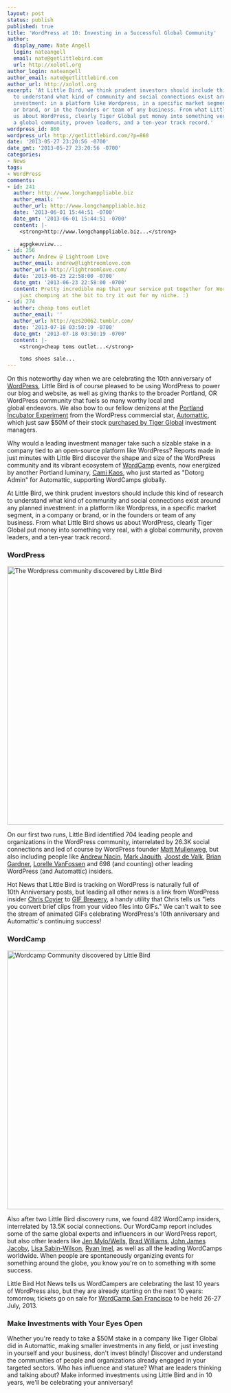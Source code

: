 ```yaml
---
layout: post
status: publish
published: true
title: 'WordPress at 10: Investing in a Successful Global Community'
author:
  display_name: Nate Angell
  login: nateangell
  email: nate@getlittlebird.com
  url: http://xolotl.org
author_login: nateangell
author_email: nate@getlittlebird.com
author_url: http://xolotl.org
excerpt: 'At Little Bird, we think prudent investors should include this kind of research
  to understand what kind of community and social connections exist around any planned
  investment: in a platform like Wordpress, in a specific market segment, in a company
  or brand, or in the founders or team of any business. From what Little Bird shows
  us about WordPress, clearly Tiger Global put money into something very real, with
  a global community, proven leaders, and a ten-year track record.'
wordpress_id: 860
wordpress_url: http://getlittlebird.com/?p=860
date: '2013-05-27 23:20:56 -0700'
date_gmt: '2013-05-27 23:20:56 -0700'
categories:
- News
tags:
- WordPress
comments:
- id: 241
  author: http://www.longchamppliable.biz
  author_email: ''
  author_url: http://www.longchamppliable.biz
  date: '2013-06-01 15:44:51 -0700'
  date_gmt: '2013-06-01 15:44:51 -0700'
  content: |-
    <strong>http://www.longchamppliable.biz...</strong>

    agpgkeuvizw...
- id: 256
  author: Andrew @ Lightroom Love
  author_email: andrew@lightroomlove.com
  author_url: http://lightroomlove.com/
  date: '2013-06-23 22:58:00 -0700'
  date_gmt: '2013-06-23 22:58:00 -0700'
  content: Pretty incredible map that your service put together for WordPress. I'm
    just chomping at the bit to try it out for my niche. :)
- id: 274
  author: cheap toms outlet
  author_email: ''
  author_url: http://qzs20062.tumblr.com/
  date: '2013-07-18 03:50:19 -0700'
  date_gmt: '2013-07-18 03:50:19 -0700'
  content: |-
    <strong>cheap toms outlet...</strong>

    toms shoes sale...
---
```

<p>On this noteworthy day when we are celebrating the 10th anniversary of <a title="visit WordPress online" href="http://wordpress.org/" target="_blank">WordPress</a>, Little Bird is of course pleased to be using WordPress to power our blog and website, as well as giving thanks to the broader Portland, OR WordPress community that fuels so many worthy local and global endeavors. We also bow to our fellow denizens at the <a title="Visit PIE online" href="http://www.piepdx.com/" target="_blank">Portland Incubator Experiment</a> from the WordPress commercial star, <a title="Visit Automattic online" href="http://automattic.com/" target="_blank">Automattic</a>, which just saw $50M of their stock <a title="read about Tiger Global's investment in Automattic" href="http://toni.org/2013/05/24/tiger-invests-in-automattic/" target="_blank">purchased by Tiger Global</a> investment managers.</p>
<p>Why would a leading investment manager take such a sizable stake in a company tied to an open-source platform like WordPress? Reports made in just minutes with Little Bird discover the shape and size of the WordPress community and its vibrant ecosystem of <a title="visit WordCamp online" href="http://central.wordcamp.org/" target="_blank">WordCamp</a> events, now energized by another Portland luminary, <a title="read about Cami's job supporting WordCamp" href="http://camikaos.com/2013/04/17/hello-world/" target="_blank">Cami Kaos</a>, who just started as "Dotorg Admin" for Automattic, supporting WordCamps globally.</p>
<p>At Little Bird, we think prudent investors should include this kind of research to understand what kind of community and social connections exist around any planned investment: in a platform like Wordpress, in a specific market segment, in a company or brand, or in the founders or team of any business. From what Little Bird shows us about WordPress, clearly Tiger Global put money into something very real, with a global community, proven leaders, and a ten-year track record.</p>
<h3>WordPress</h3>
<p><a href="http://getlittlebird.com/wp-content/uploads/2013/05/wordpress.png"><img class="alignnone  wp-image-863" title="The Wordpress community discovered by Little Bird" alt="The Wordpress community discovered by Little Bird" src="http://getlittlebird.com/wp-content/uploads/2013/05/wordpress.png" width="600" /></a></p>
<p>On our first two runs, Little Bird identified 704 leading people and organizations in the WordPress community, interrelated by 26.3K social connections and led of course by WordPress founder <a title="find @photomatt on Twitter" href="http://twitter.com/photomatt" target="_blank">Matt Mullenweg</a>, but also including people like <a title="find @nacin on Twitter" href="http://twitter.com/nacin" target="_blank">Andrew Nacin</a>, <a title="find @markjaquith on Twitter" href="http://twitter.com/markjaquith" target="_blank">Mark Jaquith</a>, <a title="find @yoast on Twitter" href="http://twitter.com/yoast" target="_blank">Joost de Valk</a>, <a title="find @bgardner on Twitter" href="http://twitter.com/bgardner" target="_blank">Brian Gardner</a>, <a title="find @lorelleonwp on Twitter" href="http://twitter.com/lorelleonwp" target="_blank">Lorelle VanFossen</a> and 698 (and counting) other leading WordPress (and Automattic) insiders.</p>
<p>Hot News that Little Bird is tracking on WordPress is naturally full of 10th Anniversary posts, but leading all other news is a link from WordPress insider <a title="find @chriscoyier on Twitter" href="http://twitter.com/chriscoyier" target="_blank">Chris Coyier</a> to <a title="visit gifbrewery online" href="http://gifbrewery.com" target="_blank">GIF Brewery</a>, a handy utility that Chris tells us "lets you convert brief clips from your video files into GIFs." We can't wait to see the stream of animated GIFs celebrating WordPress's 10th anniversary and Automattic's continuing success!</p>
<h3>WordCamp</h3>
<p><a href="http://getlittlebird.com/wp-content/uploads/2013/05/wordcamp.png"><img class="alignnone  wp-image-869" title="Wordcamp Community discovered by Little Bird" alt="Wordcamp Community discovered by Little Bird" src="http://getlittlebird.com/wp-content/uploads/2013/05/wordcamp.png" width="600" /></a></p>
<p>Also after two Little Bird discovery runs, we found 482 WordCamp insiders, interrelated by 13.5K social connections. Our WordCamp report includes some of the same global experts and influencers in our WordPress report, but also other leaders like <a title="find @jenmylo on Twitter" href="http://twitter.com/jenmylo" target="_blank">Jen Mylo/Wells</a>, <a title="find @williamsba on Twitter" href="http://twitter.com/williamsba" target="_blank">Brad Williams</a>, <a title="find @JJJ on Twitter" href="http://twitter.com/JJJ" target="_blank">John James Jacoby</a>, <a title="find @LisaSabinWilson on Twitter" href="http://twitter.com/LisaSabinWilson" target="_blank">Lisa Sabin-Wilson</a>, <a title="find @ryanimel on Twitter" href="http://twitter.com/ryanimel" target="_blank">Ryan Imel</a>, as well as all the leading WordCamps worldwide. When people are spontaneously organizing events for something around the globe, you know you're on to something with some success.</p>
<p>Little Bird Hot News tells us WordCampers are celebrating the last 10 years of WordPress also, but they are already starting on the next 10 years: tomorrow, tickets go on sale for <a title="visit WordCamp SF online" href="http://2013.sf.wordcamp.org" target="_blank">WordCamp San Francisco</a> to be held 26-27 July, 2013.</p>
<h3>Make Investments with Your Eyes Open</h3>
<p>Whether you're ready to take a $50M stake in a company like Tiger Global did in Automattic, making smaller investments in any field, or just investing in yourself and your business, don't invest blindly! Discover and understand the communities of people and organizations already engaged in your targeted sectors. Who has influence and stature? What are leaders thinking and talking about? Make informed investments using Little Bird and in 10 years, we'll be celebrating your anniversary!</p>
